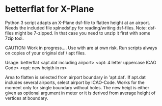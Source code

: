 # betterflat for X-Plane
Python 3 script adapts an X-Plane dsf-file to flatten height at an airport.
Needs the included file xplnedsf.py for reading/writing dsf-files.
Note: dsf-files might be 7-zipped. In that case you need to unzip it first with some 7zip tool.

CAUTION: Work in progress.... Use with are at own risk.
         Run scripts always on copies of your original dsf / apt files.
         
Usage: betterflat <dsf-filename> <apt.dat including airport> <opt: 4 letter uppercase ICAO Code> <opt: new heigth in m>

Area to flatten is selected from airport boundary in 'apt.dat'. If apt.dat includes several airports, select airport by ICAO-Code.
Works for the moment only for single boundary without holes.
The new heigt is either given as optional argument in meter or it is derived from average height of vertices at boundary.
